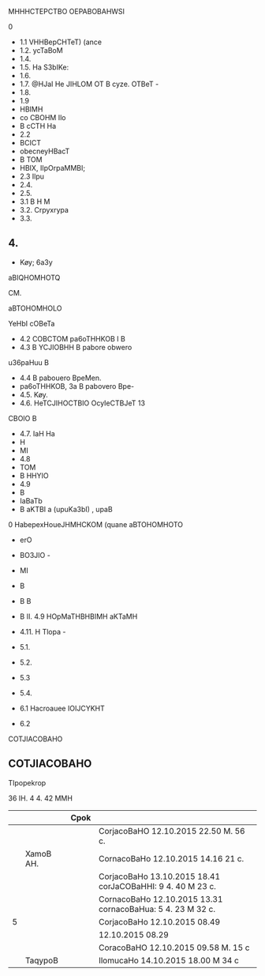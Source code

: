 MHHHCTEPCTBO OEPABOBAHWSI

<!-- image -->

0

<!-- image -->

- 1.1 VHHBepCHTeT) (ance
- 1.2. ycTaBoM
- 1.4.
- 1.5. Ha S3bIKe:
- 1.6.
- 1.7. @HJaI He JIHLOM OT B cyze. OTBeT -
- 1.8.
- 1.9
- HBIMH
- co CBOHM Ilo
- B cCTH Ha
- 2.2
- BCICT
- obecneyHBacT
- B TOM
- HBIX, IIpOrpaMMBI;
- 2.3 Ilpu
- 2.4.
- 2.5.
- 3.1 B H M
- 3.2. Crpyxrypa
- 3.3.

## 4.

- Køy; 6a3y

aBIQHOMHOTQ

CM.

aBTOHOMHOLO

YeHbI cOBeTa

- 4.2 COBCTOM pa6oTHHKOB I B
- 4.3 B YCJIOBHH B pabore obwero

u36paHuu B

- 4.4 B pabouero BpeMen.
- pa6oTHHKOB, 3a B pabovero Bpe-
- 4.5. Køy.
- 4.6. HeTCJIHOCTBIO OcyIeCTBJeT 13

CBOIO B

- 4.7. IaH Ha
- H
- MI
- 4.8
- TOM
- B HHYIO
- 4.9
- B
- IaBaTb
- B aKTBI a (upuKa3bI) , upaB

0 HabepexHoueJHMHCKOM (quane aBTOHOMHOTO

- erO
- BO3JIO -

- MI
- B
- B B
- B II. 4.9 HOpMaTHBHBIMH aKTaMH
- 4.11. H Tlopa -
- 5.1.
- 5.2.
- 5.3
- 5.4.
- 6.1 Hacroauee IOIJCYKHT
- 6.2

COTJIACOBAHO

<!-- image -->

## COTJIACOBAHO

TIpopekrop

<!-- image -->

36 IH. 4 4. 42 MMH

|    |           | Cpok   |                                                            |
|----|-----------|--------|------------------------------------------------------------|
|    |           |        | CorjacoBaHO 12.10.2015 22.50 M. 56 c.                      |
|    | XamoB AH. |        | CornacoBaHo 12.10.2015 14.16 21 c.                         |
|    |           |        | CorjacoBaHo 13.10.2015 18.41 corJaCOBaHHI: 9 4. 40 M 23 c. |
|    |           |        | CornacoBaHo 12.10.2015 13.31 cornacoBaHua: 5 4. 23 M 32 c. |
| 5  |           |        | CorjacoBaHo 12.10.2015 08.49                               |
|    |           |        | 12.10.2015 08.29                                           |
|    |           |        | CoracoBaHO 12.10.2015 09.58 M. 15 c                        |
|    | TaqypoB   |        | IlomucaHo 14.10.2015 18.00 M 34 c                          |

<!-- image -->

<!-- image -->